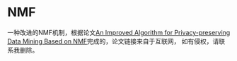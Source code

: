 # NMF
一种改进的NMF机制，根据论文[An Improved Algorithm for Privacy-preserving Data Mining Based on NMF](http://manu35.magtech.com.cn/Jwk_ics/CN/article/downloadArticleFile.do?attachType=PDF&id=3758)完成的，论文链接来自于互联网， 如有侵权，请联系我删除。